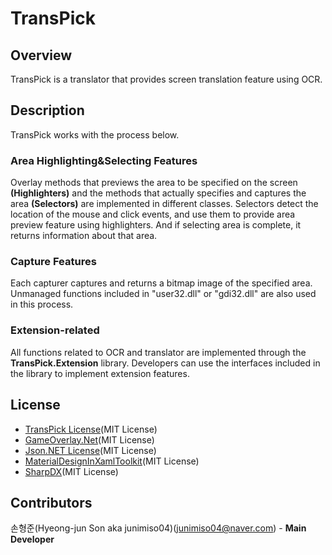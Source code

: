 # TransPick
 
## Overview
TransPick is a translator that provides screen translation feature using OCR.

## Description
TransPick works with the process below.

### Area Highlighting&Selecting Features
Overlay methods that previews the area to be specified on the screen **(Highlighters)** and the methods that actually specifies and captures the area **(Selectors)** are implemented in different classes.
Selectors detect the location of the mouse and click events, and use them to provide area preview feature using highlighters. And if selecting area is complete, it returns information about that area.

### Capture Features
Each capturer captures and returns a bitmap image of the specified area.
Unmanaged functions included in "user32.dll" or "gdi32.dll" are also used in this process.

### Extension-related
All functions related to OCR and translator are implemented through the **TransPick.Extension** library.
Developers can use the interfaces included in the library to implement extension features.

## License
 * [TransPick License](LICENSE)(MIT License)
 * [GameOverlay.Net](https://github.com/michel-pi/GameOverlay.Net/blob/master/LICENSE)(MIT License)
 * [Json.NET License](https://github.com/JamesNK/Newtonsoft.Json/blob/master/LICENSE.md)(MIT License)
 * [MaterialDesignInXamlToolkit](https://github.com/MaterialDesignInXAML/MaterialDesignInXamlToolkit/blob/master/LICENSE)(MIT License)
 * [SharpDX](https://github.com/sharpdx/SharpDX/blob/master/LICENSE)(MIT License)

## Contributors
손형준(Hyeong-jun Son aka junimiso04)(junimiso04@naver.com) - **Main Developer**
